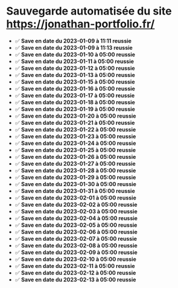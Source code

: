 # Sauvegarde automatisée du site https://jonathan-portfolio.fr/
- ✅ **Save en date du 2023-01-09 à 11:11 reussie**<br>
- ✅ **Save en date du 2023-01-09 à 11:13 reussie**<br>
- ✅ **Save en date du 2023-01-10 à 05:00 reussie**<br>
- ✅ **Save en date du 2023-01-11 à 05:00 reussie**<br>
- ✅ **Save en date du 2023-01-12 à 05:00 reussie**<br>
- ✅ **Save en date du 2023-01-13 à 05:00 reussie**<br>
- ✅ **Save en date du 2023-01-15 à 05:00 reussie**<br>
- ✅ **Save en date du 2023-01-16 à 05:00 reussie**<br>
- ✅ **Save en date du 2023-01-17 à 05:00 reussie**<br>
- ✅ **Save en date du 2023-01-18 à 05:00 reussie**<br>
- ✅ **Save en date du 2023-01-19 à 05:00 reussie**<br>
- ✅ **Save en date du 2023-01-20 à 05:00 reussie**<br>
- ✅ **Save en date du 2023-01-21 à 05:00 reussie**<br>
- ✅ **Save en date du 2023-01-22 à 05:00 reussie**<br>
- ✅ **Save en date du 2023-01-23 à 05:00 reussie**<br>
- ✅ **Save en date du 2023-01-24 à 05:00 reussie**<br>
- ✅ **Save en date du 2023-01-25 à 05:00 reussie**<br>
- ✅ **Save en date du 2023-01-26 à 05:00 reussie**<br>
- ✅ **Save en date du 2023-01-27 à 05:00 reussie**<br>
- ✅ **Save en date du 2023-01-28 à 05:00 reussie**<br>
- ✅ **Save en date du 2023-01-29 à 05:00 reussie**<br>
- ✅ **Save en date du 2023-01-30 à 05:00 reussie**<br>
- ✅ **Save en date du 2023-01-31 à 05:00 reussie**<br>
- ✅ **Save en date du 2023-02-01 à 05:00 reussie**<br>
- ✅ **Save en date du 2023-02-02 à 05:00 reussie**<br>
- ✅ **Save en date du 2023-02-03 à 05:00 reussie**<br>
- ✅ **Save en date du 2023-02-04 à 05:00 reussie**<br>
- ✅ **Save en date du 2023-02-05 à 05:00 reussie**<br>
- ✅ **Save en date du 2023-02-06 à 05:00 reussie**<br>
- ✅ **Save en date du 2023-02-07 à 05:00 reussie**<br>
- ✅ **Save en date du 2023-02-08 à 05:00 reussie**<br>
- ✅ **Save en date du 2023-02-09 à 05:00 reussie**<br>
- ✅ **Save en date du 2023-02-10 à 05:00 reussie**<br>
- ✅ **Save en date du 2023-02-11 à 05:00 reussie**<br>
- ✅ **Save en date du 2023-02-12 à 05:00 reussie**<br>
- ✅ **Save en date du 2023-02-13 à 05:00 reussie**<br>
